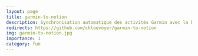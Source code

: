 ```yaml
---
layout: page
title: garmin-to-notion
description: Synchronisation automatique des activités Garmin avec la base de données Notion pour le suivi
redirects: https://github.com/chloevoyer/garmin-to-notion
img: garmin-to-notion.jpg
importance: 1
category: fun
---
```

